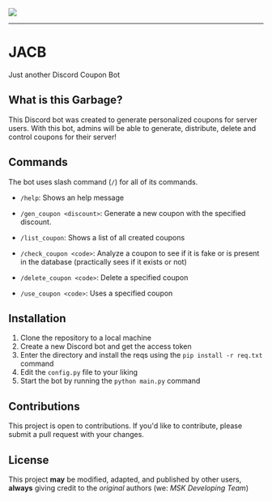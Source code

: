 
![](https://cdn.discordapp.com/attachments/1043334298163499038/1079404680385396867/image.png)
_________________________________________________________________

# JACB
Just another Discord Coupon Bot

## What is this Garbage?
This Discord bot was created to generate personalized coupons for server users. With this bot, admins will be able to generate, distribute, delete and control coupons for their server!

## Commands

The bot uses slash command (`/`) for all of its commands.
- `/help`: Shows an help message

- `/gen_coupon <discount>`: Generate a new coupon with the specified discount.

- `/list_coupon`: Shows a list of all created coupons

- `/check_coupon <code>`: Analyze a coupon to see if it is fake or is present in the database (practically sees if it exists or not)

- `/delete_coupon <code>`: Delete a specified coupon

- `/use_coupon <code>`: Uses a specified coupon

## Installation

1. Clone the repository to a local machine
2. Create a new Discord bot and get the access token
3. Enter the directory and install the reqs using the `pip install -r req.txt` command
4. Edit the `config.py` file to your liking
5. Start the bot by running the `python main.py` command

## Contributions

This project is open to contributions. If you'd like to contribute, please submit a pull request with your changes.


## License

This project **may** be modified, adapted, and published by other users, **always** giving credit to the *original* authors (we: *MSK Developing Team*)



